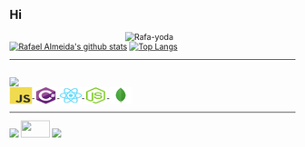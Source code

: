 <h2>Hi</h2>


 <div align="left" >
<!--  <div style = "display: inline_block"> <br>
  <img width ="100px" align = "left" alt = "Rafa-yoda" src = "https://c.tenor.com/zKFhQIIppYYAAAAi/rick-rick-and-morty.gif">
 </div> -->
 <img width ="300px" align = "right" alt = "Rafa-yoda" src = "https://c.tenor.com/LGOdeq4X6A4AAAAC/anonymous-pepe.gif">

[![Rafael Almeida's github stats](https://github-readme-stats.vercel.app/api?username=rafaalmeida1&show_icons=true&layout=compact&title_color=fff&text_color=fff&icon_color=79ff97&bg_color=0d0d0d)](https://github.com/anuraghazra/github-readme-stats)
[![Top Langs](https://github-readme-stats.vercel.app/api/top-langs/?username=rafaalmeida1&layout=compact&title_color=fff&text_color=fff&icon_color=79ff97&bg_color=0d0d0d)](https://github.com/anuraghazra/github-readme-stats)
</div>

 <hr> 



   
<div style = "display: inline_block"> <br>
  <a href="https://github-readme-stats.vercel.app/api/wakatime?username=rafaalmeida1%22%3E">
    <img align="left" src="https://github-readme-stats.vercel.app/api/wakatime?username=rafaalmeida1&layout=compact&title_color=fff&text_color=fff&icon_color=79ff97&bg_color=0d0d0d" style="max-width:100%; padding-right:0" />
</div> 
 
<div style = "display: inline_block"> <br>
  <img align="center" alt="Rafa-Js" height="30" width="40" src="https://raw.githubusercontent.com/devicons/devicon/master/icons/javascript/javascript-original.svg">
  <img align="center" alt="Rafa-Js" height="30" width="40" src="https://raw.githubusercontent.com/devicons/devicon/2ae2a900d2f041da66e950e4d48052658d850630/icons/csharp/csharp-original.svg">
  <img align="center" alt="Rafa-Js" height="30" width="40" src="https://raw.githubusercontent.com/devicons/devicon/master/icons/react/react-original.svg">
  <img align="center" alt="Rafa-Js" height="30" width="40" src="https://raw.githubusercontent.com/devicons/devicon/master/icons/nodejs/nodejs-original.svg">
  <img align="center" alt="Rafa-Js" height="30" width="40" src="https://raw.githubusercontent.com/devicons/devicon/master/icons/mongodb/mongodb-original.svg">
 <hr>
 <a href="https://instagram.com/rafa_aipapai" target="_blank"> <img width = "100px"src = "https://img.shields.io/badge/-Instagram-%23E4405F?style=for-the- emblema & logo = instagram & logoColor = white "target =" _ blank "></a>
 <a href="https://www.beecrowd.com.br/judge/pt/profile/623222"><img width="51" height="30" src="https://user-images.githubusercontent.com/71566094/153079503-56b4352f-a69e-41ff-ac60-b0c6505e1f94.png" target="_blank"></a>
 <a href="https://www.linkedin.com/in/rafael-henrique-silva-de-almeida-a396bb22b/" target="_blank"><img src="https://img.shields.io/badge/-LinkedIn-%230077B5?style=for-the-badge&logo=linkedin&logoColor=white" target="_blank"></a>
 <div>
